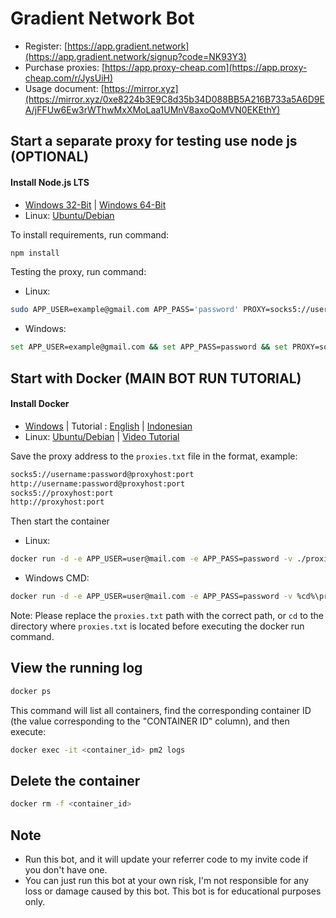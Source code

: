 # Gradient Network Bot

- Register: [https://app.gradient.network](https://app.gradient.network/signup?code=NK93Y3)
- Purchase proxies: [https://app.proxy-cheap.com](https://app.proxy-cheap.com/r/JysUiH)
- Usage document: [https://mirror.xyz](https://mirror.xyz/0xe8224b3E9C8d35b34D088BB5A216B733a5A6D9EA/jFFUw6Ew3rWThwMxXMoLaa1UMnV8axoQoMVN0EKEthY)

## Start a separate proxy for testing use node js (OPTIONAL)
#### Install Node.js LTS
- [Windows 32-Bit](https://nodejs.org/dist/v20.9.0/node-v20.9.0-x86.msi) | [Windows 64-Bit](https://nodejs.org/dist/v20.9.0/node-v20.9.0-x64.msi)
- Linux: [Ubuntu/Debian](https://medium.com/@nsidana123/before-the-birth-of-of-node-js-15ee9262110c)

To install requirements, run command:
```bash
npm install 
```
Testing the proxy, run command:
- Linux:
```bash
sudo APP_USER=example@gmail.com APP_PASS='password' PROXY=socks5://username@password@proxyhost:port node app.js
```
- Windows:
```bash
set APP_USER=example@gmail.com && set APP_PASS=password && set PROXY=socks5://username:password@proxyhost:port && node app.js
```

## Start with Docker (MAIN BOT RUN TUTORIAL)
#### Install Docker
- [Windows](https://desktop.docker.com/win/main/amd64/Docker%20Desktop%20Installer.exe)  | Tutorial : [English](https://medium.com/@supportfly/how-to-install-docker-on-windows-bead8c658a68) | [Indonesian](https://www.youtube.com/watch?v=u5hpc7jEx1U&ab_channel=BimaPutraPratama)
- Linux: [Ubuntu/Debian](https://phoenixnap.com/kb/install-docker-on-ubuntu-20-04) | [Video Tutorial](https://www.youtube.com/watch?v=1_l-TNKPw-0&ab_channel=FarukAlam-AI)


Save the proxy address to the `proxies.txt` file in the format, example:
```bash
socks5://username:password@proxyhost:port
http://username:password@proxyhost:port
socks5://proxyhost:port
http://proxyhost:port
```
Then start the container

- Linux:

```bash
docker run -d -e APP_USER=user@mail.com -e APP_PASS=password -v ./proxies.txt:/app/proxies.txt overtrue/gradient-bot
```
- Windows CMD:
```bash
docker run -d -e APP_USER=user@mail.com -e APP_PASS=password -v %cd%\proxies.txt:/app/proxies.txt overtrue/gradient-bot

```

Note: Please replace the `proxies.txt` path with the correct path, or `cd` to the directory where `proxies.txt` is located before executing the docker run command.

## View the running log

```bash
docker ps
```
This command will list all containers, find the corresponding container ID (the value corresponding to the "CONTAINER ID" column), and then execute:

```bash
docker exec -it <container_id> pm2 logs
```

## Delete the container

```bash
docker rm -f <container_id>
```

## Note

- Run this bot, and it will update your referrer code to my invite code if you don't have one.
- You can just run this bot at your own risk, I'm not responsible for any loss or damage caused by this bot. This bot is for educational purposes only.
